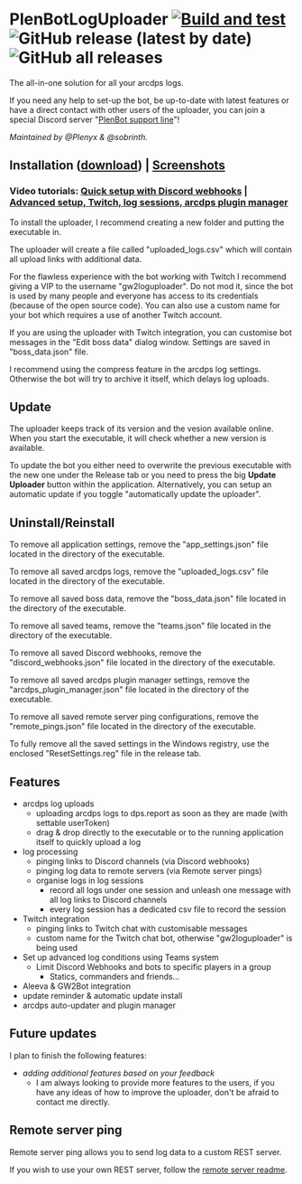 # PlenBotLogUploader [![Build and test](https://github.com/Plenyx/PlenBotLogUploader/actions/workflows/build-and-test.yml/badge.svg?branch=main)](https://github.com/HardstuckGuild/PlenBotLogUploader/actions/workflows/build-and-test.yml) ![GitHub release (latest by date)](https://img.shields.io/github/downloads/HardstuckGuild/PlenBotLogUploader/latest/total?label=latest%20release%20downloads&style=flat-square) ![GitHub all releases](https://img.shields.io/github/downloads/HardstuckGuild/PlenBotLogUploader/total?label=total%20downloads&style=flat-square)
The all-in-one solution for all your arcdps logs.

If you need any help to set-up the bot, be up-to-date with latest features or have a direct contact with other users of the uploader, you can join a special Discord server "[PlenBot support line](https://discord.gg/khMDaym)"!

*Maintained by @Plenyx & @sobrinth.*

## Installation ([download](https://github.com/Plenyx/PlenBotLogUploader/releases)) | [Screenshots](https://plenbot.net/uploader/?utm_source=github&utm_medium=referral&utm_campaign=readme)

### **Video tutorials:** [Quick setup with Discord webhooks](https://www.youtube.com/watch?v=EsMy0yKdjXk) | [Advanced setup, Twitch, log sessions, arcdps plugin manager](https://www.youtube.com/watch?v=plGFNL4kuZY)

To install the uploader, I recommend creating a new folder and putting the executable in.

The uploader will create a file called "uploaded_logs.csv" which will contain all upload links with additional data.

For the flawless experience with the bot working with Twitch I recommend giving a VIP to the username "gw2loguploader". Do not mod it, since the bot is used by many people and everyone has access to its credentials (because of the open source code). You can also use a custom name for your bot which requires a use of another Twitch account.

If you are using the uploader with Twitch integration, you can customise bot messages in the "Edit boss data" dialog window. Settings are saved in "boss_data.json" file.

I recommend using the compress feature in the arcdps log settings. Otherwise the bot will try to archive it itself, which delays log uploads.

## Update
The uploader keeps track of its version and the vesion available online.
When you start the executable, it will check whether a new version is available.

To update the bot you either need to overwrite the previous executable with the new one under the Release tab or you need to press the big **Update Uploader** button within the application. Alternatively, you can setup an automatic update if you toggle "automatically update the uploader".

## Uninstall/Reinstall
To remove all application settings, remove the "app_settings.json" file located in the directory of the executable.

To remove all saved arcdps logs, remove the "uploaded_logs.csv" file located in the directory of the executable.

To remove all saved boss data, remove the "boss_data.json" file located in the directory of the executable.

To remove all saved teams, remove the "teams.json" file located in the directory of the executable.

To remove all saved Discord webhooks, remove the "discord_webhooks.json" file located in the directory of the executable.

To remove all saved arcdps plugin manager settings, remove the "arcdps_plugin_manager.json" file located in the directory of the executable.

To remove all saved remote server ping configurations, remove the "remote_pings.json" file located in the directory of the executable.

To fully remove all the saved settings in the Windows registry, use the enclosed "ResetSettings.reg" file in the release tab.

## Features
* arcdps log uploads
  * uploading arcdps logs to dps.report as soon as they are made (with settable userToken)
  * drag & drop directly to the executable or to the running application itself to quickly upload a log
* log processing
  * pinging links to Discord channels (via Discord webhooks)
  * pinging log data to remote servers (via Remote server pings)
  * organise logs in log sessions
    * record all logs under one session and unleash one message with all log links to Discord channels
    * every log session has a dedicated csv file to record the session
* Twitch integration
  * pinging links to Twitch chat with customisable messages
  * custom name for the Twitch chat bot, otherwise "gw2loguploader" is being used
* Set up advanced log conditions using Teams system
  * Limit Discord Webhooks and bots to specific players in a group
    * Statics, commanders and friends...
* Aleeva & GW2Bot integration
* update reminder & automatic update install
* arcdps auto-updater and plugin manager

## Future updates
I plan to finish the following features:
* *adding additional features based on your feedback*
  * I am always looking to provide more features to the users, if you have any ideas of how to improve the uploader, don't be afraid to contact me directly.

## Remote server ping
Remote server ping allows you to send log data to a custom REST server.

If you wish to use your own REST server, follow the [remote server readme](https://github.com/Plenyx/PlenBotLogUploader/blob/main/remote-server/README.md).
